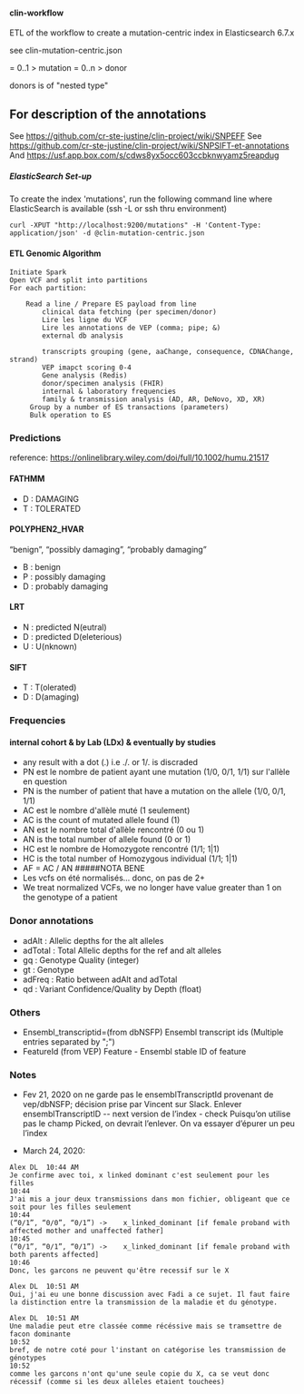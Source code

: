 #### clin-workflow

ETL of the workflow to create a mutation-centric index in Elasticsearch 6.7.x

see clin-mutation-centric.json

= 0..1 > mutation  = 0..n > donor

donors is of "nested type"

## For description of the annotations
See https://github.com/cr-ste-justine/clin-project/wiki/SNPEFF
See https://github.com/cr-ste-justine/clin-project/wiki/SNPSIFT-et-annotations
And
https://usf.app.box.com/s/cdws8yx5occ603ccbknwyamz5reapdug

##### ElasticSearch Set-up
To create the index 'mutations', run the following command line where ElasticSearch is available (ssh -L or ssh thru environment)

```curl -XPUT "http://localhost:9200/mutations" -H 'Content-Type: application/json' -d @clin-mutation-centric.json```

#### ETL Genomic Algorithm 
     
    Initiate Spark
    Open VCF and split into partitions
    For each partition:
     
        Read a line / Prepare ES payload from line
            clinical data fetching (per specimen/donor)
            Lire les ligne du VCF
            Lire les annotations de VEP (comma; pipe; &)
            external db analysis
            
            transcripts grouping (gene, aaChange, consequence, CDNAChange, strand)
            VEP imapct scoring 0-4 
            Gene analysis (Redis)
            donor/specimen analysis (FHIR)
            internal & laboratory frequencies
            family & transmission analysis (AD, AR, DeNovo, XD, XR)
         Group by a number of ES transactions (parameters)
         Bulk operation to ES
         
### Predictions
reference: https://onlinelibrary.wiley.com/doi/full/10.1002/humu.21517

#### FATHMM
- D : DAMAGING
- T : TOLERATED

#### POLYPHEN2_HVAR
“benign”, “possibly damaging”, “probably damaging”
- B : benign
- P : possibly damaging
- D : probably damaging

#### LRT

- N :  predicted N(eutral) 
- D :  predicted D(eleterious) 
- U :  U(nknown)

#### SIFT

- T : T(olerated)
- D : D(amaging)

### Frequencies

#### internal cohort & by Lab (LDx) & eventually by studies
- any result with a dot (.) i.e ./. or 1/. is discraded
- PN est le nombre de patient ayant une mutation (1/0, 0/1, 1/1)  sur l'allèle en question
- PN is the number of patient that have a mutation on the allele (1/0, 0/1, 1/1)
- AC est le nombre d'allèle muté (1 seulement)
- AC is the count of mutated allele found (1)
- AN est le nombre total d'allèle rencontré (0 ou 1)
- AN is the total number of allele found (0 or 1)
- HC est le nombre de Homozygote rencontré (1/1; 1|1)
- HC is the total number of Homozygous individual (1/1; 1|1)
- AF = AC / AN
#####NOTA BENE
- Les vcfs on été normalisés...  donc, on pas de 2+
- We treat normalized VCFs, we no longer have value greater than 1 on the genotype of a patient

### Donor annotations
- adAlt : Allelic depths for the alt alleles
- adTotal : Total Allelic depths for the ref and alt alleles
- gq : Genotype Quality (integer)
- gt : Genotype
- adFreq : Ratio between adAlt and adTotal 
- qd : Variant Confidence/Quality by Depth (float)

### Others
- Ensembl_transcriptid=(from dbNSFP) Ensembl transcript ids (Multiple entries separated by ";")
- FeatureId (from VEP) Feature - Ensembl stable ID of feature 


### Notes
- Fev 21, 2020
on ne garde pas le ensemblTranscriptId  provenant de vep/dbNSFP; décision prise par Vincent sur Slack.
Enlever ensemblTranscriptID -- next version de l’index - check
Puisqu’on utilise pas le champ Picked, on devrait l’enlever. On va essayer d’épurer un peu l’index

- March 24, 2020: 
```
Alex DL  10:44 AM
Je confirme avec toi, x linked dominant c'est seulement pour les filles
10:44
J'ai mis a jour deux transmissions dans mon fichier, obligeant que ce soit pour les filles seulement
10:44
(“0/1”, “0/0”, “0/1”) -> 	x_linked_dominant [if female proband with affected mother and unaffected father]
10:45
(“0/1”, “0/1”, “0/1”) -> 	x_linked_dominant [if female proband with both parents affected]
10:46
Donc, les garcons ne peuvent qu'être recessif sur le X

Alex DL  10:51 AM
Oui, j'ai eu une bonne discussion avec Fadi a ce sujet. Il faut faire la distinction entre la transmission de la maladie et du génotype.

Alex DL  10:51 AM
Une maladie peut etre classée comme récéssive mais se tramsettre de facon dominante
10:52
bref, de notre coté pour l'instant on catégorise les transmission de génotypes
10:52
comme les garcons n'ont qu'une seule copie du X, ca se veut donc récessif (comme si les deux alleles etaient touchees)
```
